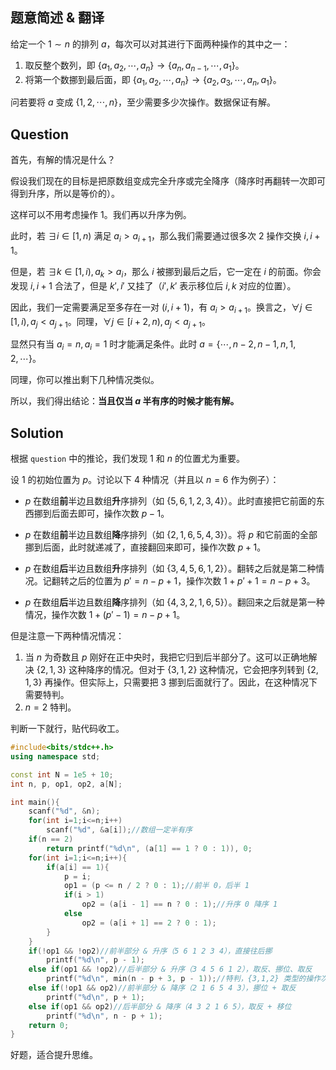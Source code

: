 ## 题意简述 & 翻译
给定一个 $1\sim n$ 的排列 $a$，每次可以对其进行下面两种操作的其中之一：
1. 取反整个数列，即 $\{a_1,a_2,\cdots,a_n\}\rightarrow\{a_n,a_{n-1},\cdots,a_1\}$。
2. 将第一个数挪到最后面，即 $\{a_1,a_2,\cdots,a_n\}\rightarrow\{a_2,a_3,\cdots,a_n,a_1\}$。

问若要将 $a$ 变成 $\{1,2,\cdots,n\}$，至少需要多少次操作。数据保证有解。

## Question
首先，有解的情况是什么？

假设我们现在的目标是把原数组变成完全升序或完全降序（降序时再翻转一次即可得到升序，所以是等价的）。

这样可以不用考虑操作 1。我们再以升序为例。

此时，若 $\exists i\in[1,n)$ 满足 $a_i>a_{i+1}$，那么我们需要通过很多次 2 操作交换 $i,i+1$。

但是，若 $\exists k\in[1,i),a_k>a_i$，那么 $i$ 被挪到最后之后，它一定在 $i$ 的前面。你会发现 $i,i+1$ 合法了，但是 $k',i'$ 又挂了（$i',k'$ 表示移位后 $i,k$ 对应的位置）。

因此，我们一定需要满足至多存在一对 $(i,i+1)$，有 $a_i>a_{i+1}$。换言之，$\forall j\in[1,i),a_j<a_{j+1}$。同理，$\forall j\in[i+2,n),a_j<a_{j+1}$。

显然只有当 $a_i=n,a_i=1$ 时才能满足条件。此时 $a=\{\cdots,n-2,n-1,n,1,2,\cdots\}$。

同理，你可以推出剩下几种情况类似。

所以，我们得出结论：**当且仅当 $a$ 半有序的时候才能有解。**

## Solution
根据 `question` 中的推论，我们发现 $1$ 和 $n$ 的位置尤为重要。

设 $1$ 的初始位置为 $p$。讨论以下 4 种情况（并且以 $n=6$ 作为例子）：
- $p$ 在数组**前**半边且数组**升**序排列（如 $\{5,6,1,2,3,4\}$）。此时直接把它前面的东西挪到后面去即可，操作次数 $p-1$。
- $p$ 在数组**前**半边且数组**降**序排列（如 $\{2,1,6,5,4,3\}$）。将 $p$ 和它前面的全部挪到后面，此时就递减了，直接翻回来即可，操作次数 $p+1$。
- $p$ 在数组**后**半边且数组**升**序排列（如 $\{3,4,5,6,1,2\}$）。翻转之后就是第二种情况。记翻转之后的位置为 $p'=n-p+1$，操作次数 $1+p'+1=n-p+3$。

- $p$ 在数组**后**半边且数组**降**序排列（如 $\{4,3,2,1,6,5\}$）。翻回来之后就是第一种情况，操作次数 $1+(p'-1)=n-p+1$。

但是注意一下两种情况情况：
1. 当 $n$ 为奇数且 $p$ 刚好在正中央时，我把它归到后半部分了。这可以正确地解决 $\{2,1,3\}$ 这种降序的情况。但对于 $\{3,1,2\}$ 这种情况，它会把序列转到 $\{2,1,3\}$ 再操作。但实际上，只需要把 $3$ 挪到后面就行了。因此，在这种情况下需要特判。
2. $n=2$ 特判。

判断一下就行，贴代码收工。

```cpp
#include<bits/stdc++.h>
using namespace std;

const int N = 1e5 + 10;
int n, p, op1, op2, a[N];

int main(){
	scanf("%d", &n);
	for(int i=1;i<=n;i++)
		scanf("%d", &a[i]);//数组一定半有序
	if(n == 2)
		return printf("%d\n", (a[1] == 1 ? 0 : 1)), 0; 
	for(int i=1;i<=n;i++){
		if(a[i] == 1){
			p = i;
			op1 = (p <= n / 2 ? 0 : 1);//前半 0，后半 1 
			if(i > 1)
				op2 = (a[i - 1] == n ? 0 : 1);//升序 0 降序 1 
			else
				op2 = (a[i + 1] == 2 ? 0 : 1);
		}
	}
	if(!op1 && !op2)//前半部分 & 升序（5 6 1 2 3 4），直接往后挪 
		printf("%d\n", p - 1);
	else if(op1 && !op2)//后半部分 & 升序（3 4 5 6 1 2），取反、挪位、取反 
		printf("%d\n", min(n - p + 3, p - 1));//特判，{3,1,2} 类型的操作次数是p-1
	else if(!op1 && op2)//前半部分 & 降序（2 1 6 5 4 3），挪位 + 取反 
		printf("%d\n", p + 1);
	else if(op1 && op2)//后半部分 & 降序（4 3 2 1 6 5），取反 + 移位 
		printf("%d\n", n - p + 1);
	return 0;
}
```

好题，适合提升思维。